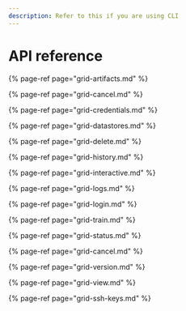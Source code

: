 ```yaml
---
description: Refer to this if you are using CLI
---
```


# API reference

{% page-ref page="grid-artifacts.md" %}

{% page-ref page="grid-cancel.md" %}

{% page-ref page="grid-credentials.md" %}

{% page-ref page="grid-datastores.md" %}

{% page-ref page="grid-delete.md" %}

{% page-ref page="grid-history.md" %}

{% page-ref page="grid-interactive.md" %}

{% page-ref page="grid-logs.md" %}

{% page-ref page="grid-login.md" %}

{% page-ref page="grid-train.md" %}

{% page-ref page="grid-status.md" %}

{% page-ref page="grid-cancel.md" %}

{% page-ref page="grid-version.md" %}

{% page-ref page="grid-view.md" %}

{% page-ref page="grid-ssh-keys.md" %}

